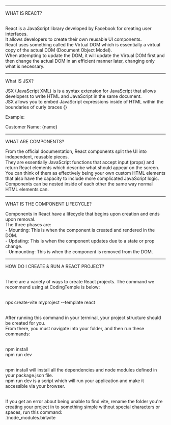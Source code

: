 --------------------------------

WHAT IS REACT?

<br>React is a JavaScript library developed by Facebook for creating user interfaces.
<br>It allows developers to create their own reusable UI components.
<br>React uses something called the Virtual DOM which is essentially a virtual copy of the actual DOM (Document Object Model).
<br>When attempting to update the DOM, it will update the Virtual DOM first and then change the actual DOM in an efficient manner later, changing only what is necessary.

--------------------------------

What IS JSX?

JSX (JavaScript XML) is is a syntax extension for JavaScript that allows developers to write HTML and JavaScript in the same document.
<br>JSX allows you to embed JavaScript expressions inside of HTML within the boundaries of curly braces {}

Example:
<p>Customer Name: {name}</p>

--------------------------------

WHAT ARE COMPONENTS?

From the official documentation, React components split the UI into independent, reusable pieces.
<br>They are essentially JavaScript functions that accept input (props) and return React elements which describe what should appear on the screen.
<br>You can think of them as effectively being your own custom HTML elements that also have the capacity to include more complicated JavaScript logic.
<br>Components can be nested inside of each other the same way normal HTML elements can.

--------------------------------

WHAT IS THE COMPONENT LIFECYCLE?

Components in React have a lifecycle that begins upon creation and ends upon removal.
<br>The three phases are:
<br>- Mounting: This is when the component is created and rendered in the DOM.
<br>- Updating: This is when the component updates due to a state or prop change.
<br>- Unmounting: This is when the component is removed from the DOM.

--------------------------------

HOW DO I CREATE & RUN A REACT PROJECT?

<br>There are a variety of ways to create React projects. The command we recommend using at CodingTemple is below:

<br>npx create-vite myproject --template react

<br>After running this command in your terminal, your project structure should be created for you.
<br>From there, you must navigate into your folder, and then run these commands:

<br>npm install
<br>npm run dev

<br>npm install will install all the dependencies and node modules defined in your package.json file.
<br>npm run dev is a script which will run your application and make it accessible via your browser.

<br>If you get an error about being unable to find vite, rename the folder you're creating your project in to something simple without special characters or spaces, run this command: 
<br>.\node_modules\.bin\vite

